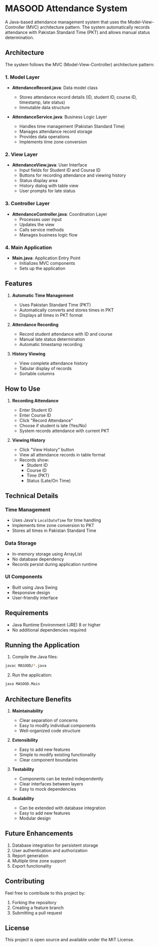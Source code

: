 # MASOOD Attendance System

A Java-based attendance management system that uses the Model-View-Controller (MVC) architecture pattern. The system automatically records attendance with Pakistan Standard Time (PKT) and allows manual status determination.

## Architecture

The system follows the MVC (Model-View-Controller) architecture pattern:

### 1. Model Layer
- **AttendanceRecord.java**: Data model class
  - Stores attendance record details (ID, student ID, course ID, timestamp, late status)
  - Immutable data structure

- **AttendanceService.java**: Business Logic Layer
  - Handles time management (Pakistan Standard Time)
  - Manages attendance record storage
  - Provides data operations
  - Implements time zone conversion

### 2. View Layer
- **AttendanceView.java**: User Interface
  - Input fields for Student ID and Course ID
  - Buttons for recording attendance and viewing history
  - Status display area
  - History dialog with table view
  - User prompts for late status

### 3. Controller Layer
- **AttendanceController.java**: Coordination Layer
  - Processes user input
  - Updates the view
  - Calls service methods
  - Manages business logic flow

### 4. Main Application
- **Main.java**: Application Entry Point
  - Initializes MVC components
  - Sets up the application

## Features

1. **Automatic Time Management**
   - Uses Pakistan Standard Time (PKT)
   - Automatically converts and stores times in PKT
   - Displays all times in PKT format

2. **Attendance Recording**
   - Record student attendance with ID and course
   - Manual late status determination
   - Automatic timestamp recording

3. **History Viewing**
   - View complete attendance history
   - Tabular display of records
   - Sortable columns

## How to Use

1. **Recording Attendance**
   - Enter Student ID
   - Enter Course ID
   - Click "Record Attendance"
   - Choose if student is late (Yes/No)
   - System records attendance with current PKT

2. **Viewing History**
   - Click "View History" button
   - View all attendance records in table format
   - Records show:
     - Student ID
     - Course ID
     - Time (PKT)
     - Status (Late/On Time)

## Technical Details

### Time Management
- Uses Java's `LocalDateTime` for time handling
- Implements time zone conversion to PKT
- Stores all times in Pakistan Standard Time

### Data Storage
- In-memory storage using ArrayList
- No database dependency
- Records persist during application runtime

### UI Components
- Built using Java Swing
- Responsive design
- User-friendly interface

## Requirements

- Java Runtime Environment (JRE) 8 or higher
- No additional dependencies required

## Running the Application

1. Compile the Java files:
```bash
javac MASOOD/*.java
```

2. Run the application:
```bash
java MASOOD.Main
```

## Architecture Benefits

1. **Maintainability**
   - Clear separation of concerns
   - Easy to modify individual components
   - Well-organized code structure

2. **Extensibility**
   - Easy to add new features
   - Simple to modify existing functionality
   - Clear component boundaries

3. **Testability**
   - Components can be tested independently
   - Clear interfaces between layers
   - Easy to mock dependencies

4. **Scalability**
   - Can be extended with database integration
   - Easy to add new features
   - Modular design

## Future Enhancements

1. Database integration for persistent storage
2. User authentication and authorization
3. Report generation
4. Multiple time zone support
5. Export functionality

## Contributing

Feel free to contribute to this project by:
1. Forking the repository
2. Creating a feature branch
3. Submitting a pull request

## License

This project is open source and available under the MIT License. 